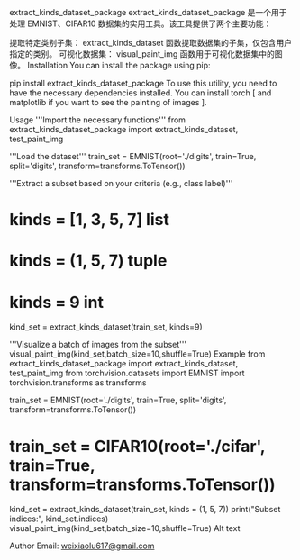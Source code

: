 extract_kinds_dataset_package
extract_kinds_dataset_package 是一个用于处理 EMNIST、CIFAR10 数据集的实用工具。该工具提供了两个主要功能：

提取特定类别子集： extract_kinds_dataset 函数提取数据集的子集，仅包含用户指定的类别。
可视化数据集： visual_paint_img 函数用于可视化数据集中的图像。
Installation
You can install the package using pip:

pip install extract_kinds_dataset_package
To use this utility, you need to have the necessary dependencies installed. You can install torch [ and matplotlib if you want to see the painting of images ].

Usage
'''Import the necessary functions'''
from extract_kinds_dataset_package import extract_kinds_dataset, test_paint_img

'''Load the dataset'''
train_set = EMNIST(root='./digits', train=True, split='digits', transform=transforms.ToTensor())

'''Extract a subset based on your criteria (e.g., class label)'''
# kinds = [1, 3, 5, 7] list
# kinds = (1, 5, 7) tuple
# kinds = 9 int
kind_set = extract_kinds_dataset(train_set, kinds=9)

'''Visualize a batch of images from the subset'''
visual_paint_img(kind_set,batch_size=10,shuffle=True)
Example
from extract_kinds_dataset_package import extract_kinds_dataset, test_paint_img
from torchvision.datasets import EMNIST
import torchvision.transforms as transforms

train_set = EMNIST(root='./digits', train=True, split='digits', transform=transforms.ToTensor())
# train_set = CIFAR10(root='./cifar', train=True, transform=transforms.ToTensor())

kind_set = extract_kinds_dataset(train_set, kinds = (1, 5, 7))
print("Subset indices:", kind_set.indices)
visual_paint_img(kind_set,batch_size=10,shuffle=True)
Alt text

Author
Email: weixiaolu617@gmail.com

